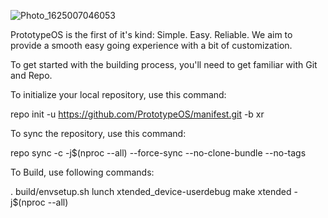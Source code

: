 ![Photo_1625007046053](https://user-images.githubusercontent.com/68080176/123878990-a4698080-d92f-11eb-8246-82af43c61115.png)


PrototypeOS is the first of it's kind: 
Simple. Easy. Reliable. We aim to provide a smooth easy going experience with a bit of customization.

To get started with the building process, you'll need to get familiar with Git and Repo.

To initialize your local repository, use this command:

repo init -u https://github.com/PrototypeOS/manifest.git -b xr

To sync the repository, use this command:

repo sync -c -j$(nproc --all) --force-sync --no-clone-bundle --no-tags

To Build, use following commands:

. build/envsetup.sh
lunch xtended_device-userdebug
make xtended -j$(nproc --all)


